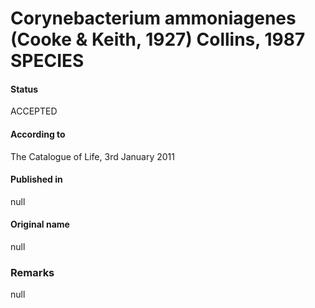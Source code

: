 # Corynebacterium ammoniagenes (Cooke & Keith, 1927) Collins, 1987 SPECIES

#### Status
ACCEPTED

#### According to
The Catalogue of Life, 3rd January 2011

#### Published in
null

#### Original name
null

### Remarks
null